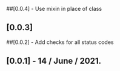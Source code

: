 ##[0.0.4] - Use mixin in place of class

## [0.0.3]

##[0.0.2] - Add checks for all status codes

## [0.0.1] - 14 / June / 2021.

